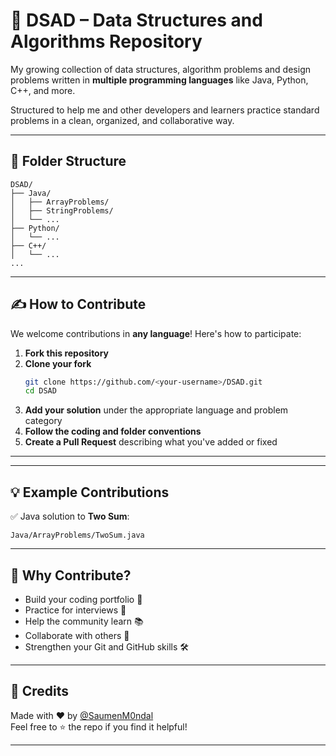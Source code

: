 # 🧠 DSAD – Data Structures and Algorithms Repository

My growing collection of data structures, algorithm problems and design problems written in **multiple programming languages** like Java, Python, C++, and more.

Structured to help me and other developers and learners practice standard problems in a clean, organized, and collaborative way.

---

## 📁 Folder Structure

```
DSAD/
├── Java/
│   ├── ArrayProblems/
│   ├── StringProblems/
│   └── ...
├── Python/
│   └── ...
├── C++/
│   └── ...
...
```

---

## ✍️ How to Contribute

We welcome contributions in **any language**! Here's how to participate:

1. **Fork this repository**
2. **Clone your fork**
   ```bash
   git clone https://github.com/<your-username>/DSAD.git
   cd DSAD
   ```
3. **Add your solution** under the appropriate language and problem category
4. **Follow the coding and folder conventions**
5. **Create a Pull Request** describing what you've added or fixed

---


---

## 💡 Example Contributions

✅ Java solution to **Two Sum**:

```
Java/ArrayProblems/TwoSum.java
```


---

## 🌟 Why Contribute?

- Build your coding portfolio 📁  
- Practice for interviews 💼  
- Help the community learn 📚  
- Collaborate with others 👥  
- Strengthen your Git and GitHub skills 🛠️

---

## 🙌 Credits

Made with ❤️ by [@SaumenM0ndal](https://github.com/SaumenM0ndal)  
Feel free to ⭐ the repo if you find it helpful!

---
